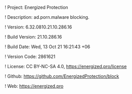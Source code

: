 ! Project: Energized Protection

! Description: ad.porn.malware blocking.

! Version: 6.32.0810.21.10.286.16

! Build Version: 21.10.286.16

! Build Date: Wed, 13 Oct 21 16:21:43 +06

! Version Code: 2861621

! License: CC BY-NC-SA 4.0, https://energized.pro/license

! Github: https://github.com/EnergizedProtection/block

! Web: https://energized.pro
